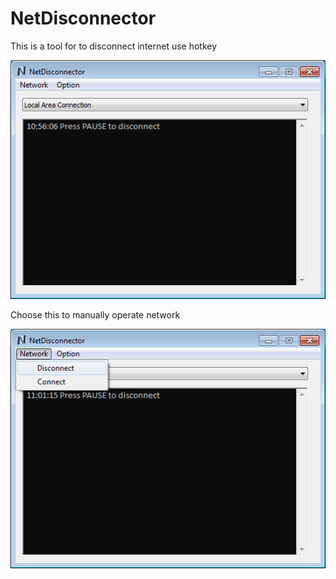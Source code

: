 # NetDisconnector
This is a tool for to disconnect internet use hotkey

![img](https://raw.githubusercontent.com/Barracuda10/others/master/NetDisconnector/netdisconnector_main.png?token=AHWAOFFFNR4TIK4XGH3ESJK6EESXA)



Choose this to manually operate network

![img](https://raw.githubusercontent.com/Barracuda10/others/master/NetDisconnector/netdisconnector_manul.png)
